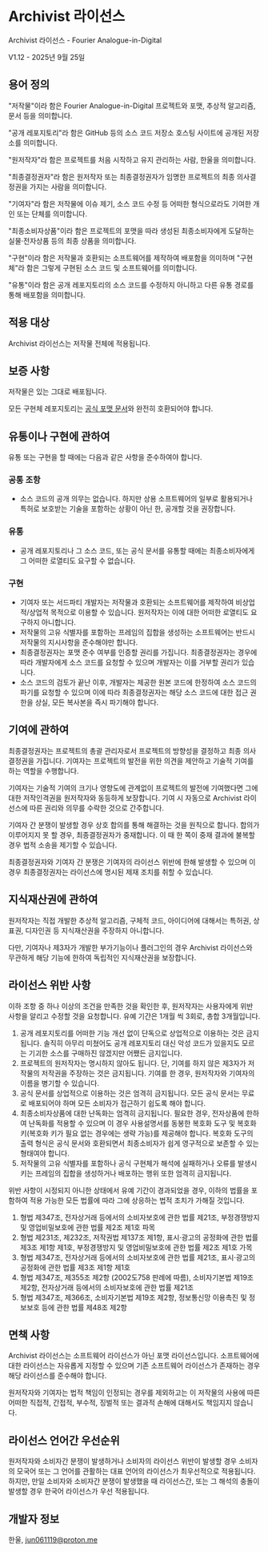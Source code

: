 # Archivist 라이선스

Archivist 라이선스 - Fourier Analogue-in-Digital

V1.12 - 2025년 9월 25일

## 용어 정의

"저작물"이라 함은 Fourier Analogue-in-Digital 프로젝트와 포맷, 추상적 알고리즘, 문서 등을 의미합니다.

"공개 레포지토리"라 함은 GitHub 등의 소스 코드 저장소 호스팅 사이트에 공개된 저장소를 의미합니다.

"원저작자"라 함은 프로젝트를 처음 시작하고 유지 관리하는 사람, 한울을 의미합니다.

"최종결정권자"라 함은 원저작자 또는 최종결정권자가 임명한 프로젝트의 최종 의사결정권을 가지는 사람을 의미합니다.

"기여자"라 함은 저작물에 이슈 제기, 소스 코드 수정 등 어떠한 형식으로라도 기여한 개인 또는 단체를 의미합니다.

"최종소비자상품"이라 함은 프로젝트의 포맷을 따라 생성된 최종소비자에게 도달하는 실물·전자상품 등의 최종 상품을 의미합니다.

"구현"이라 함은 저작물과 호환되는 소프트웨어를 제작하여 배포함을 의미하며 "구현체"라 함은 그렇게 구현된 소스 코드 및 소프트웨어를 의미합니다.

"유통"이라 함은 공개 레포지토리의 소스 코드를 수정하지 아니하고 다른 유통 경로를 통해 배포함을 의미합니다.

## 적용 대상

Archivist 라이선스는 저작물 전체에 적용됩니다.

## 보증 사항

저작물은 있는 그대로 배포됩니다.

모든 구현체 레포지토리는 [공식 포맷 문서](https://mikhael-openworkspace.notion.site/Format-specs-727affae8db043f2b50372d91d534368?pvs=4)와 완전히 호환되어야 합니다.

## 유통이나 구현에 관하여

유통 또는 구현을 할 때에는 다음과 같은 사항을 준수하여야 합니다.

### 공통 조항

- 소스 코드의 공개 의무는 없습니다. 하지만 상용 소프트웨어의 일부로 활용되거나 특허로 보호받는 기술을 포함하는 상황이 아닌 한, 공개할 것을 권장합니다.

### 유통

- 공개 레포지토리나 그 소스 코드, 또는 공식 문서를 유통할 때에는 최종소비자에게 그 어떠한 로열티도 요구할 수 없습니다.

### 구현

- 기여자 또는 서드파티 개발자는 저작물과 호환되는 소프트웨어를 제작하여 비상업적/상업적 목적으로 이용할 수 있습니다. 원저작자는 이에 대한 어떠한 로열티도 요구하지 아니합니다.
- 저작물의 고유 식별자를 포함하는 프레임의 집합을 생성하는 소프트웨어는 반드시 저작물의 지시사항을 준수해야만 합니다.
- 최종결정권자는 포맷 준수 여부를 인증할 권리를 가집니다. 최종결정권자는 경우에 따라 개발자에게 소스 코드를 요청할 수 있으며 개발자는 이를 거부할 권리가 있습니다.
- 소스 코드의 검토가 끝난 이후, 개발자는 제공한 원본 코드에 한정하여 소스 코드의 파기를 요청할 수 있으며 이에 따라 최종결정권자는 해당 소스 코드에 대한 접근 권한을 상실, 모든 복사본을 즉시 파기해야 합니다.

## 기여에 관하여

최종결정권자는 프로젝트의 총괄 관리자로서 프로젝트의 방향성을 결정하고 최종 의사결정권을 가집니다. 기여자는 프로젝트의 발전을 위한 의견을 제안하고 기술적 기여를 하는 역할을 수행합니다.

기여자는 기술적 기여의 크기나 영향도에 관계없이 프로젝트의 발전에 기여했다면 그에 대한 저작인격권을 원저작자와 동등하게 보장합니다. 기여 시 자동으로 Archivist 라이선스에 따른 권리와 의무를 수락한 것으로 간주합니다.

기여자 간 분쟁이 발생할 경우 상호 합의를 통해 해결하는 것을 원칙으로 합니다. 합의가 이루어지지 못 할 경우, 최종결정권자가 중재합니다. 이 때 한 쪽이 중재 결과에 불복할 경우 법적 소송을 제기할 수 있습니다.

최종결정권자와 기여자 간 분쟁은 기여자의 라이선스 위반에 한해 발생할 수 있으며 이 경우 최종결정권자는 라이선스에 명시된 제재 조치를 취할 수 있습니다.

## 지식재산권에 관하여

원저작자는 직접 개발한 추상적 알고리즘, 구체적 코드, 아이디어에 대해서는 특허권, 상표권, 디자인권 등 지식재산권을 주장하지 아니합니다.

다만, 기여자나 제3자가 개발한 부가기능이나 플러그인의 경우 Archivist 라이선스와 무관하게 해당 기능에 한하여 독립적인 지식재산권을 보장합니다.

## 라이선스 위반 사항

이하 조항 중 하나 이상의 조건을 만족한 것을 확인한 후, 원저작자는 사용자에게 위반 사항을 알리고 수정할 것을 요청합니다. 유예 기간은 1개월 씩 3회로, 총합 3개월입니다.

1. 공개 레포지토리를 어떠한 기능 개선 없이 단독으로 상업적으로 이용하는 것은 금지됩니다. 솔직히 아무리 미쳤어도 공개 레포지토리 대신 악성 코드가 있을지도 모르는 기괴한 소스를 구매하진 않겠지만 어쨌든 금지입니다.
2. 프로젝트의 원저작자는 명시하지 않아도 됩니다. 단, 기여를 하지 않은 제3자가 저작물의 저작권을 주장하는 것은 금지됩니다. 기여를 한 경우, 원저작자와 기여자의 이름을 병기할 수 있습니다.
3. 공식 문서를 상업적으로 이용하는 것은 엄격히 금지됩니다. 모든 공식 문서는 무료로 배포되어야 하며 모든 소비자가 접근하기 쉽도록 해야 합니다.
4. 최종소비자상품에 대한 난독화는 엄격히 금지됩니다. 필요한 경우, 전자상품에 한하여 난독화를 적용할 수 있으며 이 경우 사용설명서를 동봉한 복호화 도구 및 복호화 키(복호화 키가 필요 없는 경우에는 생략 가능)를 제공해야 합니다. 복호화 도구의 출력 형식은 공식 문서와 호환되면서 최종소비자가 쉽게 영구적으로 보존할 수 있는 형태여야 합니다.
5. 저작물의 고유 식별자를 포함하나 공식 구현체가 해석에 실패하거나 오류를 발생시키는 프레임의 집합을 생성하거나 배포하는 행위 또한 엄격히 금지됩니다.

위반 사항이 시정되지 아니한 상태에서 유예 기간이 경과되었을 경우, 이하의 법률을 포함하여 적용 가능한 모든 법률에 따라 그에 상응하는 법적 조치가 가해질 것입니다.

1. 형법 제347조, 전자상거래 등에서의 소비자보호에 관한 법률 제21조, 부정경쟁방지 및 영업비밀보호에 관한 법률 제2조 제1호 파목
2. 형법 제231조, 제232조, 저작권법 제137조 제1항, 표시·광고의 공정화에 관한 법률 제3조 제1항 제1호, 부정경쟁방지 및 영업비밀보호에 관한 법률 제2조 제1호 가목
3. 형법 제347조, 전자상거래 등에서의 소비자보호에 관한 법률 제21조, 표시·광고의 공정화에 관한 법률 제3조 제1항 제1호
4. 형법 제347조, 제355조 제2항 (2002도758 판례에 따름), 소비자기본법 제19조 제2항, 전자상거래 등에서의 소비자보호에 관한 법률 제21조
5. 형법 제347조, 제366조, 소비자기본법 제19조 제2항, 정보통신망 이용촉진 및 정보보호 등에 관한 법률 제48조 제2항

## 면책 사항

Archivist 라이선스는 소프트웨어 라이선스가 아닌 포맷 라이선스입니다. 소프트웨어에 대한 라이선스는 자유롭게 지정할 수 있으며 기존 소프트웨어 라이선스가 존재하는 경우 해당 라이선스를 준수해야 합니다.

원저작자와 기여자는 법적 책임이 인정되는 경우를 제외하고는 이 저작물의 사용에 따른 어떠한 직접적, 간접적, 부수적, 징벌적 또는 결과적 손해에 대해서도 책임지지 않습니다.

## 라이선스 언어간 우선순위

원저작자와 소비자간 분쟁이 발생하거나 소비자의 라이선스 위반이 발생할 경우 소비자의 모국어 또는 그 언어를 관활하는 대표 언어의 라이선스가 최우선적으로 적용됩니다. 하지만, 만일 소비자와 소비자간 분쟁이 발생했을 때 라이선스간, 또는 그 해석의 충돌이 발생할 경우 한국어 라이선스가 우선 적용됩니다.

## 개발자 정보

한울, <jun061119@proton.me>
